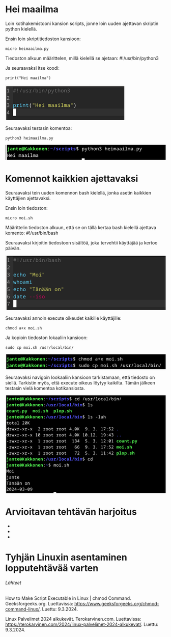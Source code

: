 # Hei maailma

Loin kotihakemistooni kansion scripts, jonne loin uuden ajettavan skriptin python kielellä.

Ensin loin skriptitiedoston kansioon:

    micro heimaailma.py

Tiedoston alkuun määrittelen, millä kielellä se ajetaan: #!/usr/bin/python3

Ja seuraavaksi itse koodi:

    print("Hei maailma")

![maalisuora-00](./images/maalisuora-00.png)

Seuraavaksi testasin komentoa:

    python3 heimaailma.py

![maalisuora-01](./images/maalisuora-01.png)

# Komennot kaikkien ajettavaksi

Seuraavaksi tein uuden komennon bash kielellä, jonka asetin kaikkien käyttäjien ajettavaksi.

Ensin loin tiedoston:

    micro moi.sh

Määrittelin tiedoston alkuun, että se on tällä kertaa bash kielellä ajettava komento: #!/usr/bin/bash

Seuraavaksi kirjoitin tiedostoon sisältöä, joka tervehtii käyttäjää ja kertoo päivän.

![maalisuora-02](./images/maalisuora-02.png)

Seuraavaksi annoin execute oikeudet kaikille käyttäjille:

    chmod a+x moi.sh

Ja kopioin tiedoston lokaaliin kansioon:

    sudo cp moi.sh /usr/local/bin/

![maalisuora-03](./images/maalisuora-03.png)

Seuraavaksi navigoin lookaaliin kansioon tarkistamaan, että tiedosto on siellä. Tarkistin myös, että execute oikeus löytyy kaikilta. Tämän jälkeen testasin vielä komentoa kotikansiosta.

![maalisuora-04](./images/maalisuora-04.png)

# Arvioitavan tehtävän harjoitus

-
-
-

# Tyhjän Linuxin asentaminen lopputehtävää varten


###### Lähteet

How to Make Script Executable in Linux | chmod Command. Geeksforgeeks.org. Luettavissa: https://www.geeksforgeeks.org/chmod-command-linux/. Luettu: 9.3.2024.

Linux Palvelimet 2024 alkukevät. Terokarvinen.com. Luettavissa: https://terokarvinen.com/2024/linux-palvelimet-2024-alkukevat/. Luettu: 9.3.2024.

